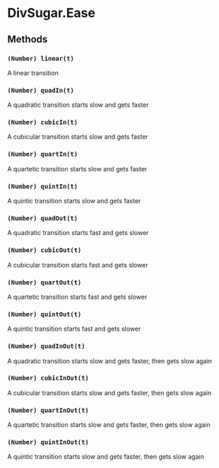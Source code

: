 DivSugar.Ease
=============

Methods
-------

### `(Number) linear(t)`
A linear transition

### `(Number) quadIn(t)`
A quadratic transition starts slow and gets faster

### `(Number) cubicIn(t)`
A cubicular transition starts slow and gets faster

### `(Number) quartIn(t)`
A quartetic transition starts slow and gets faster

### `(Number) quintIn(t)`
A quintic transition starts slow and gets faster

### `(Number) quadOut(t)`
A quadratic transition starts fast and gets slower

### `(Number) cubicOut(t)`
A cubicular transition starts fast and gets slower

### `(Number) quartOut(t)`
A quartetic transition starts fast and gets slower

### `(Number) quintOut(t)`
A quintic transition starts fast and gets slower

### `(Number) quadInOut(t)`
A quadratic transition starts slow and gets faster, then gets slow again

### `(Number) cubicInOut(t)`
A cubicular transition starts slow and gets faster, then gets slow again

### `(Number) quartInOut(t)`
A quartetic transition starts slow and gets faster, then gets slow again

### `(Number) quintInOut(t)`
A quintic transition starts slow and gets faster, then gets slow again
